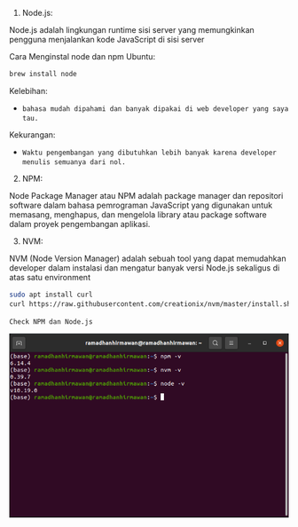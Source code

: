 1. Node.js:

Node.js adalah lingkungan runtime sisi server yang memungkinkan pengguna menjalankan kode JavaScript di sisi server

Cara Menginstal node dan npm Ubuntu:

```sh
brew install node
```
Kelebihan:

- `bahasa mudah dipahami dan banyak dipakai di web developer yang saya tau.`

Kekurangan:

- `Waktu pengembangan yang dibutuhkan lebih banyak karena developer menulis semuanya dari nol.`

2. NPM:

Node Package Manager atau NPM adalah package manager dan repositori software dalam bahasa pemrograman JavaScript yang digunakan untuk memasang, menghapus, dan mengelola library atau package software dalam proyek pengembangan aplikasi.

3. NVM:

NVM (Node Version Manager) adalah sebuah tool yang dapat memudahkan developer dalam instalasi dan mengatur banyak versi Node.js sekaligus di atas satu environment

```sh
sudo apt install curl
curl https://raw.githubusercontent.com/creationix/nvm/master/install.sh | bash 
```

`Check NPM dan Node.js`


![image/06.png](image/06.png)
